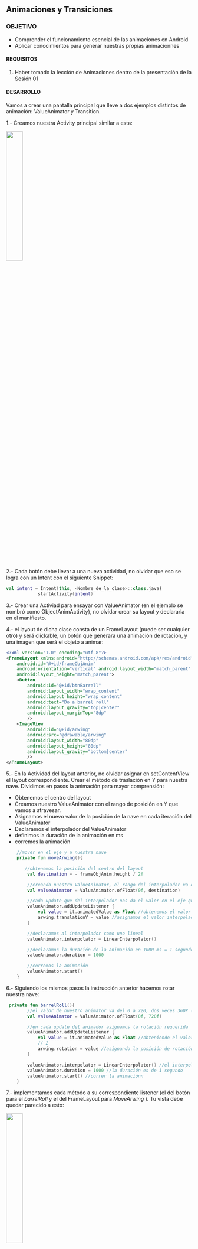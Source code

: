 ## Animaciones y Transiciones

### OBJETIVO

- Comprender el funcionamiento esencial de las animaciones en Android
- Aplicar conocimientos para generar nuestras propias animacionnes

#### REQUISITOS

1. Haber tomado la lección de Animaciones dentro de la presentación de la Sesión 01

#### DESARROLLO

Vamos a crear una pantalla principal que lleve a dos ejemplos distintos de animación: ValueAnimator y Transition.


1.- Creamos nuestra Activity principal similar a esta: 

<img src="Images/01.png" width="30%">

2.- Cada botón debe llevar a una nueva actividad, no olvidar que eso se logra con un Intent con el siguiente Snippet:

```kotlin
val intent = Intent(this, <Nombre_de_la_clase>::class.java)
            startActivity(intent)
```

3.- Crear una Activiad para ensayar con ValueAnimator (en el ejemplo se nombró como ObjectAnimActivity), no olvidar crear su layout y declararla en el manifiesto.

4.- el layout de dicha clase consta de un FrameLayout (puede ser cualquier otro) y será clickable, un botón que generara una animación de rotación, y una imagen que será el objeto a animar:

```xml
<?xml version="1.0" encoding="utf-8"?>
<FrameLayout xmlns:android="http://schemas.android.com/apk/res/android"
    android:id="@+id/frameObjAnim"
    android:orientation="vertical" android:layout_width="match_parent"
    android:layout_height="match_parent">
    <Button
        android:id="@+id/btnBarrell"
        android:layout_width="wrap_content"
        android:layout_height="wrap_content"
        android:text="Do a barrel roll"
        android:layout_gravity="top|center"
        android:layout_marginTop="8dp"
        />
    <ImageView
        android:id="@+id/arwing"
        android:src="@drawable/arwing"
        android:layout_width="80dp"
        android:layout_height="80dp"
        android:layout_gravity="bottom|center"
        />
</FrameLayout>
```

5.- En la Actividad del layout anterior, no olvidar asignar en setContentView el layout correspondiente. Crear el método de traslación en Y para nuestra nave. Dividimos en pasos la animación para mayor comprensión:

- Obtenemos el centro del layout
- Creamos nuestro ValueAnimator con el rango de posición en Y que vamos a atravesar.
- Asignamos el nuevo valor de la posición de la nave en cada iteración del ValueAnimator
- Declaramos el interpolador del ValueAnimator
- definimos la duración de la animación en ms 
- corremos la animación

```kotlin
    //mover en el eje y a nuestra nave
    private fun moveArwing(){

       //obtenemos la posición del centro del layout
        val destination = - frameObjAnim.height / 2f

        //creando nuestro ValueAnimator, el rango del interpolador va de 0 a la mitad de la pantalla
        val valueAnimator = ValueAnimator.ofFloat(0f, destination)

        //cada update que del interpolador nos da el valor en el eje que necesitamos para setearlo en nuestra View
        valueAnimator.addUpdateListener {
            val value = it.animatedValue as Float //obtenemos el valor interpolado
            arwing.translationY = value //asignamos el valor interpolado en nuestra posición y
        }

        //declaramos al interpolador como uno lineal
        valueAnimator.interpolator = LinearInterpolator()

        //declaramos la duración de la animación en 1000 ms = 1 segundo
        valueAnimator.duration = 1000

        //corremos la animación
        valueAnimator.start()
    }
```

6.- Siguiendo los mismos pasos la instrucción anterior hacemos rotar nuestra nave:

```kotlin
 private fun barrelRoll(){
        //el valor de nuestro animator va del 0 a 720, dos veces 360º (dos rotaciones de 360º)
        val valueAnimator = ValueAnimator.ofFloat(0f, 720f)

        //en cada update del animador asignamos la rotación requerida
        valueAnimator.addUpdateListener {
            val value = it.animatedValue as Float //obteniendo el valor actual
            // 2
            arwing.rotation = value //asignando la posición de rotación
        }

        valueAnimator.interpolator = LinearInterpolator() //el interpolador es lineal
        valueAnimator.duration = 1000 //la duración es de 1 segundo
        valueAnimator.start() //correr la animaciónn
    }
```

7.- implementamos cada método a su correspondiente listener (el del botón para el *barrelRoll* y el del FrameLayout para *MoveArwing* ).
Tu vista debe quedar parecido a esto: 


<img src="Images/barrelroll.gif" width="30%">


8.- Ahora continuamos con la transición compartida, creamos un layout para nuestra nueva actividad que contenga una imagen y un botón. Nótese que en el ImageView vemos un atributo llamado transitionName con valor "header_transition".

```kotlin
<?xml version="1.0" encoding="utf-8"?>
<RelativeLayout xmlns:android="http://schemas.android.com/apk/res/android"
    android:layout_width="match_parent"
    android:layout_height="match_parent">

    <ImageView
        android:id="@+id/imgConcert"
        android:layout_width="180dp"
        android:layout_height="100dp"
        android:layout_alignParentBottom="true"
        android:layout_centerHorizontal="true"
        android:layout_marginBottom="102dp"
        android:scaleType="centerCrop"
        android:src="@drawable/concert"
        android:transitionName="header_transition" />

    <Button
        android:id="@+id/btnActivity2"
        android:layout_width="wrap_content"
        android:layout_height="wrap_content"
        android:layout_alignParentBottom="true"
        android:layout_centerHorizontal="true"
        android:layout_marginBottom="31dp"
        android:text="Abrir actividad 2" />

</RelativeLayout>
```

9.- Creamos la clase para nuestra Activity, en el listener de nuestro botón debemos agregar la siguiente línea de código: 

```kotlin
val intent = Intent(this, TransitionedActivity::class.java)

            //se obtiene el nombre de la transción para identificar nuestros diseños, crear las escenas
            //y la animación de la transición
            val options = ViewCompat.getTransitionName(imgConcert)?.let {
                ActivityOptionsCompat.makeSceneTransitionAnimation(
                    this, imgConcert, it
                )
            }
            startActivity(intent, options?.toBundle())
```

Aquí lo importante es esta línea de código: ***ActivityOptionsCompat.makeSceneTransitionAnimation(Context, View, transitionName)***, con esto podemos crear la transición de elementos, pasando la vista a transicionar y el nombre de su transición (que tendrán que ser compartidas con la vista destino).

10.- Creamos el layout para nuestra Actividad de Transición destino:

```xml
<?xml version="1.0" encoding="utf-8"?>
<LinearLayout xmlns:android="http://schemas.android.com/apk/res/android"
    android:layout_width="match_parent"
    android:layout_height="match_parent"
    android:orientation="vertical">
    <ImageView
        android:layout_width="match_parent"
        android:layout_height="250dp"
        android:scaleType="centerCrop"
        android:src="@drawable/concert"
        android:transitionName="header_transition" />

    <TextView
        android:layout_width="match_parent"
        android:layout_height="wrap_content"
        android:textSize="20sp"
        android:layout_marginTop="12dp"
        android:paddingHorizontal="12dp"
        android:text="Este texto aparece/desaparece por grado de transparencia debido a que de esa forma se definió en el TransitionedActivity" />

</LinearLayout>
```

Nótese que el ImageView de este layout también cuenta con el atributo transitionName y tiene el mismo valor que el layout de la actividad anterior.

11.- En la Activity destino, no es necesario hacer modificación alguna para que la transición compartida suceda, pero para ilustrar las transiciones de entrada y salida, insertamos esto en onCreate (que influirá sobre todas las vistas de esta actividad, en específico en el texto).

```kotlin
//definiendo el tipo de transición
        val fade = Fade()

        //asignando el tipo de transición a las transiciones de la ventana
        window.enterTransition = fade
        window.exitTransition = fade
```

<img src="Images/expandable-view.gif" width="30%">





